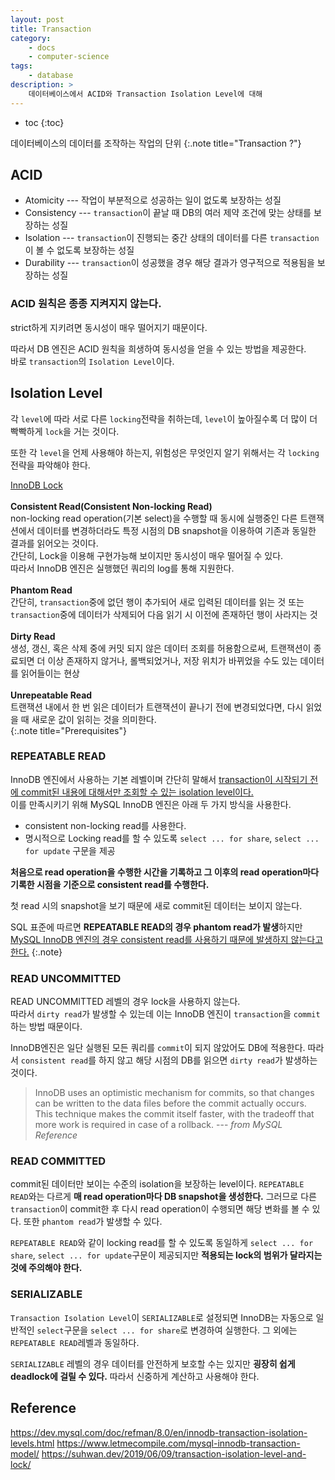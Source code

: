```yaml
---
layout: post
title: Transaction
category:
    - docs
    - computer-science
tags:
    - database
description: >
    데이터베이스에서 ACID와 Transaction Isolation Level에 대해
---
```

<!-- blank -->
* toc
{:toc}

데이터베이스의 데이터를 조작하는 작업의 단위
{:.note title="Transaction ?"}

## ACID
* Atomicity --- 작업이 부분적으로 성공하는 일이 없도록 보장하는 성질
* Consistency --- `transaction`이 끝날 때 DB의 여러 제약 조건에 맞는 상태를 보장하는 성질
* Isolation --- `transaction`이 진행되는 중간 상태의 데이터를 다른 `transaction`이 볼 수 없도록 보장하는 성질
* Durability --- `transaction`이 성공했을 경우 해당 결과가 영구적으로 적용됨을 보장하는 성질

### ACID 원칙은 종종 지켜지지 않는다.
strict하게 지키려면 동시성이 매우 떨어지기 때문이다.

따라서 DB 엔진은 ACID 원칙을 희생하여 동시성을 얻을 수 있는 방법을 제공한다.  
바로 `transaction`의 `Isolation Level`이다.

## Isolation Level
각 `level`에 따라 서로 다른 `locking`전략을 취하는데, `level`이 높아질수록 더 많이 더 빡빡하게 `lock`을 거는 것이다.  

또한 각 `level`을 언제 사용해야 하는지, 위험성은 무엇인지 알기 위해서는 각 `locking`전략을 파악해야 한다.

[InnoDB Lock](/docs/computer-science/2021-01-13-innodb-lock)  
<br>
**Consistent Read(Consistent Non-locking Read)**  
non-locking read operation(기본 select)을 수행할 때 동시에 실행중인 다른 트랜잭션에서 데이터를 변경하더라도 특정 시점의 DB snapshot을 이용하여 기존과 동일한 결과를 읽어오는 것이다.  
간단히, Lock을 이용해 구현가능해 보이지만 동시성이 매우 떨어질 수 있다.  
따라서 InnoDB 엔진은 실행했던 쿼리의 log를 통해 지원한다.  
<br>
**Phantom Read**  
간단히, `transaction`중에 없던 행이 추가되어 새로 입력된 데이터를 읽는 것 또는 `transaction`중에 데이터가 삭제되어 다음 읽기 시 이전에 존재하던 행이 사라지는 것  
<br>
**Dirty Read**  
생성, 갱신, 혹은 삭제 중에 커밋 되지 않은 데이터 조회를 허용함으로써, 트랜잭션이 종료되면 더 이상 존재하지 않거나, 롤백되었거나, 저장 위치가 바뀌었을 수도 있는 데이터를 읽어들이는 현상  
<br>
**Unrepeatable Read**  
트랜잭션 내에서 한 번 읽은 데이터가 트랜잭션이 끝나기 전에 변경되었다면, 다시 읽었을 때 새로운 값이 읽히는 것을 의미한다.  
{:.note title="Prerequisites"}

### REPEATABLE READ
InnoDB 엔진에서 사용하는 기본 레벨이며 간단히 말해서 <u>transaction이 시작되기 전에 commit된 내용에 대해서만 조회할 수 있는 isolation level이다.</u>  
이를 만족시키기 위해 MySQL InnoDB 엔진은 아래 두 가지 방식을 사용한다.

* consistent non-locking read를 사용한다.
* 명시적으로 Locking read를 할 수 있도록 `select ... for share`, `select ... for update` 구문을 제공

**처음으로 read operation을 수행한 시간을 기록하고 그 이후의 read operation마다 기록한 시점을 기준으로 consistent read를 수행한다.**

첫 read 시의 snapshot을 보기 때문에 새로 commit된 데이터는 보이지 않는다.

SQL 표준에 따르면 **REPEATABLE READ의 경우 phantom read가 발생**하지만 <u>MySQL InnoDB 엔진의 경우 consistent read를 사용하기 때문에 발생하지 않는다고 한다.</u>
{:.note}

<!-- index 공부 하고 ~~
REPEATABLE READ에서 locking이 어떻게 사용되는지 케이스별 분석
locking read 구문들과, UPDATE, DELETE이 수행될 때 실제 lock이 적용되는 방식은 SQL statement의 조건과, 대상 테이블의 컬럼에 index가 걸려있는지, 해당 index가 unique 한지에 따라 달라진다. 아래에 상황별로 정리를 해 보았다.

unique index가 적용된 컬럼을 특정 값으로 검색
예) ... WHERE pk=8
찾아진 하나의 인덱스 레코드에만 lock적용
그 외의 경우
unique index 컬럼을 범위로 검색
예) ... WHERE pk > 100
non-unique index 컬럼을 특정 값 또는 범위로으로 검색
예) ... WHERE field = 3 or ... WHERE field > 4
gap lock 또는 next-key lock을 이용해서 스캔한 인덱스 범위에 lock을 적용해서 다른 세션이 해당 범위에 INSERT하는 것을 막는다.
위에 언급된 개별적인 lock 들에 대한 더 자세한 설명은 MySQL InnoDB lock & deadlock 포스팅을 참고하면 된다. -->

<!-- REPEATABLE READ vs READ COMMITTED 
https://suhwan.dev/2019/06/09/transaction-isolation-level-and-lock/
-->

### READ UNCOMMITTED
READ UNCOMMITTED 레벨의 경우 lock을 사용하지 않는다.  
따라서 `dirty read`가 발생할 수 있는데 이는 InnoDB 엔진이 `transaction`을 `commit`하는 방법 때문이다.

InnoDB엔진은 일단 실행된 모든 쿼리를 `commit`이 되지 않았어도 DB에 적용한다. 따라서 `consistent read`를 하지 않고 해당 시점의 DB를 읽으면 `dirty read`가 발생하는 것이다.

> InnoDB uses an optimistic mechanism for commits, so that changes can be written to the data files before the commit actually occurs. This technique makes the commit itself faster, with the tradeoff that more work is required in case of a rollback. --- *from MySQL Reference*


### READ COMMITTED
commit된 데이터만 보이는 수준의 isolation을 보장하는 level이다.
`REPEATABLE READ`와는 다르게 **매 read operation마다 DB snapshot을 생성한다.** 그러므로 다른 `transaction`이 commit한 후 다시 read operation이 수행되면 해당 변화를 볼 수 있다. 또한 `phantom read`가 발생할 수 있다.

`REPEATABLE READ`와 같이 locking read를 할 수 있도록 동일하게 `select ... for share`, `select ... for update`구문이 제공되지만 **적용되는 lock의 범위가 달라지는 것에 주의해야 한다.**

<!-- index 공부하고 ~~
READ COMMITTED 레벨에서 locking이 어떻게 사용되는지 케이스별 분석
READ COMMITTED 레벨로 설정된 경우 동일하게 locking read 구문 및, UPDATE, DELETE이 수행되더라도 REPEATABLE READ일 때보다 더 적은 범위에 대해서 lock이 적용된다.

locking read, UPDATE, DELETE 구문이 실행될때 “찾아진 레코드”에만 락을 건다.
레코드를 찾기위해 스캔했던 인덱스 레코드에 대해서는 gap lock을 적용하지 않기 때문에 해당 gap에 대해 다른 트랜잭션에서 자유롭게 INSERT가 가능하다. (Phantom read 발생)
foreign-key 제약과 duplicate-key 확인을 위해서만 gap lock이 사용된다.
lock이 적어지는 만큼 동시성이 좋아진다.
deadlock이 발생할 확률이 REPEATABLE READ보다는 줄어들지만, 여전히 발생 가능성은 존재한다. -->

### SERIALIZABLE
`Transaction Isolation Level`이 `SERIALIZABLE`로 설정되면 InnoDB는 자동으로 일반적인 `select`구문을 `select ... for share`로 변경하여 실행한다. 그 외에는 `REPEATABLE READ`레벨과 동일하다.

<!-- deadlock이 걸리는 경우 -->
`SERIALIZABLE` 레벨의 경우 데이터를 안전하게 보호할 수는 있지만 **굉장히 쉽게 deadlock에 걸릴 수 있다.** 따라서 신중하게 계산하고 사용해야 한다.

## Reference
<https://dev.mysql.com/doc/refman/8.0/en/innodb-transaction-isolation-levels.html>
<https://www.letmecompile.com/mysql-innodb-transaction-model/>
<https://suhwan.dev/2019/06/09/transaction-isolation-level-and-lock/>

